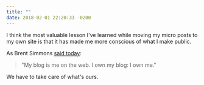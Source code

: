 ```yaml
---
title: ""
date: 2018-02-01 22:20:33 -0200
---
```


I think the most valuable lesson I've learned while moving my micro posts to my own site is that it has made me more conscious of what I make public. 

As Brent Simmons [said today](http://inessential.com/2018/02/01/why_micro_blog_is_not_another_app_net):

> "My blog is me on the web. I own my blog: I own me."

We have to take care of what's ours.